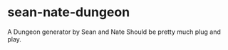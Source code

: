 sean-nate-dungeon
=================
A Dungeon generator by Sean and Nate
Should be pretty much plug and play.
